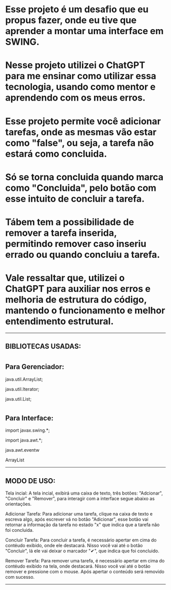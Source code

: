 # Esse projeto é um desafio que eu propus fazer, onde eu tive que aprender a montar uma interface em SWING.
# Nesse projeto utilizei o ChatGPT para me ensinar como utilizar essa tecnologia, usando como mentor e aprendendo com os meus erros.


# Esse projeto permite você adicionar tarefas, onde as mesmas vão estar como "false", ou seja, a tarefa não estará como concluida.
# Só se torna concluida quando marca como "Concluida", pelo botão com esse intuito de concluir a tarefa.
# Tábem tem a possibilidade de remover a tarefa inserida, permitindo remover caso inseriu errado ou quando concluiu a tarefa.

# Vale ressaltar que, utilizei o ChatGPT para auxiliar nos erros e melhoria de estrutura do código, mantendo o funcionamento e melhor entendimento estrutural.

-------------------
BIBLIOTECAS USADAS:
--
#
Para Gerenciador:
-
java.util.ArrayList;

java.util.Iterator;

java.util.List;
#
Para Interface:
-
import javax.swing.*;

import java.awt.*;

java.awt.eventw

ArrayList

--------------------


MODO DE USO:
-

Tela incial: A tela incial, exibirá uma caixa de texto, três botões: "Adcionar", "Concluir" e "Remover", 
para interagir com a interface segue abaixo as orientações.

Adicionar Tarefa: Para adicionar uma tarefa, clique na caixa de texto e escreva algo, após escrever vá no botão "Adicionar", esse botão vai retornar a informação da tarefa no estado "x" que indica que a tarefa não foi concluida.

Concluir Tarefa: Para concluir a tarefa, é necessário apertar em cima do contéudo exibido, onde ele destacará. Nisso você vai até o botão "Concluir", lá ele vai deixar o marcador "✔", que indica que foi concluido.

Remover Tarefa: Para remover uma tarefa, é necessário apertar em cima do contéudo exibido na tela, onde destacará. Nisso você vai até o botão remover e pressione com o mouse. Após apertar o conteúdo será removido com sucesso.

-----------